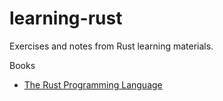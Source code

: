 # learning-rust
Exercises and notes from Rust learning materials.

Books
- [The Rust Programming Language](https://github.com/DawChihLiou/learning-rust/tree/main/the-rust-programming-language)
